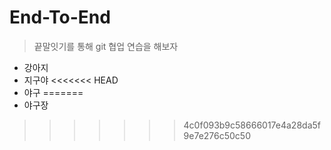 # End-To-End
> 끝말잇기를 통해 git 협업 연습을 해보자

- 강아지
- 지구야
<<<<<<< HEAD
- 야구
=======
- 야구장
>>>>>>> 4c0f093b9c58666017e4a28da5f9e7e276c50c50
